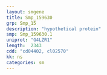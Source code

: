 ```yaml
---
layout: smgene
title: Smp_159630
grp: Smp_15
description: "hypothetical protein"
smp: Smp_159630.1
uniprot: "G4LZR1"
length:  2343
cdd: "cd04402, cl02570"
kk: ns
categories: sm
---
```

